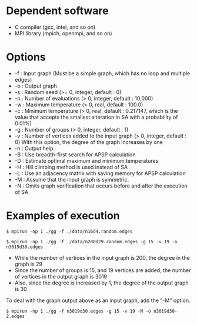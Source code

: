 # Dependent software
* C compiler (gcc, intel, and so on)
* MPI library (mpich, openmpi, and so on)

# Options
* -f : Input graph (Must be a simple graph, which has no loop and multiple edges)
* -o : Output graph
* -s : Random seed (>= 0, integer, default : 0)
* -n : Number of evaluations (> 0, integer, default : 10,000)
* -w : Maximum temperature (> 0, real, default : 100.0)
* -c : Minimum temperature (> 0, real, default : 0.217147, which is the value that accepts the smallest alteration in SA with a probability of 0.01%)
* -g : Number of groups (> 0, integer, default : 1)
* -v : Number of vertices added to the input graph (> 0, integer, default : 0)
       With this option, the degree of the graph increases by one
* -h : Output help
* -B : Use breadth-first search for APSP calculation
* -D : Estimate optimal maximum and minimum temperatures
* -H : Hill climbing method is used instead of SA
* -L : Use an adjacency matrix with saving memory for APSP calculation
* -M : Assume that the input graph is symmetric.
* -N : Omits graph verification that occurs before and after the execution of SA

# Examples of execution
    $ mpirun -np 1 ./gg -f ./data/n16d4.random.edges

    $ mpirun -np 1 ./gg -f ./data/n200d29.random.edges -g 15 -v 19 -o n3019d30.edges

* While the number of vertices in the input graph is 200, the degree in the graph is 29
* Since the number of groups is 15, and 19 vertices are added, the number of vertices in the output graph is 3019
* Also, since the degree is increased by 1, the degree of the output graph is 30

To deal with the graph output above as an input graph, add the "-M" option.

    $ mpirun -np 1 ./gg -f n3019d30.edges -g 15 -v 19 -M -o n3019d30-2.edges
